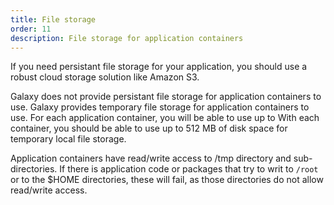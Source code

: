 ```yaml
---
title: File storage
order: 11
description: File storage for application containers 
---
```


If you need persistant file storage for your application, you should use a robust cloud storage solution like Amazon S3.

Galaxy does not provide persistant file storage for application containers to use. Galaxy provides temporary file storage for application containers to use. For each application container, you will be able to use up to 
With each container, you should be able to use up to 512 MB of disk space for temporary local file storage.

Application containers have read/write access to /tmp directory and sub-directories. If there is application code or packages that try to writ to `/root` or to the $HOME directories, these will fail, as those directories do not allow read/write access. 
